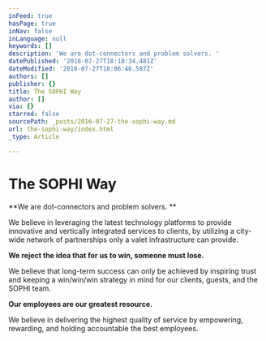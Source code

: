 ```yaml
---
inFeed: true
hasPage: true
inNav: false
inLanguage: null
keywords: []
description: 'We are dot-connectors and problem solvers. '
datePublished: '2016-07-27T18:10:34.481Z'
dateModified: '2016-07-27T18:06:46.587Z'
authors: []
publisher: {}
title: The SOPHI Way
author: []
via: {}
starred: false
sourcePath: _posts/2016-07-27-the-sophi-way.md
url: the-sophi-way/index.html
_type: Article

---
```

# The SOPHI Way

**We are dot-connectors and problem solvers. **

We believe in leveraging the latest technology platforms to provide innovative and vertically integrated services to clients, by utilizing a city-wide network of partnerships only a valet infrastructure can provide.

**We reject the idea that for us to win, someone must lose.**

We believe that long-term success can only be achieved by inspiring trust and keeping a win/win/win strategy in mind for our clients, guests, and the SOPHI team.

**Our employees are our greatest resource.**

We believe in delivering the highest quality of service by empowering, rewarding, and holding accountable the best employees.